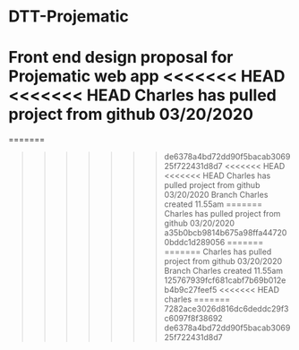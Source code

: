 # DTT-Projematic
Front end design proposal for Projematic web app
<<<<<<< HEAD
<<<<<<< HEAD
Charles has pulled project from github 03/20/2020
=======
=======
>>>>>>> de6378a4bd72dd90f5bacab306925f722431d8d7
<<<<<<< HEAD
<<<<<<< HEAD
Charles has pulled project from github 03/20/2020
Branch Charles created 11.55am
=======
Charles has pulled project from github 03/20/2020
>>>>>>> a35b0bcb9814b675a98ffa447200bddc1d289056
=======
=======
Charles has pulled project from github 03/20/2020
Branch Charles created 11.55am
>>>>>>> 125767939fcf681cabf7b69b012eb4b9c27feef5
<<<<<<< HEAD
>>>>>>> charles
=======
>>>>>>> 7282ace3026d816dc6deddc29f3c6097f8f38692
>>>>>>> de6378a4bd72dd90f5bacab306925f722431d8d7
